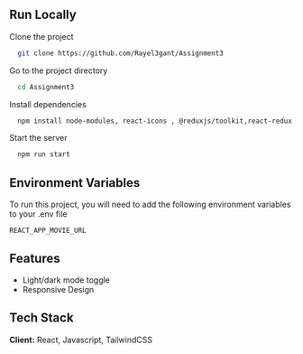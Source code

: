 
## Run Locally

Clone the project

```bash
  git clone https://github.com/Rayel3gant/Assignment3
```

Go to the project directory

```bash
  cd Assignment3
```

Install dependencies 

```bash
  npm install node-modules, react-icons , @reduxjs/toolkit,react-redux,dotenv,react-router-dom,react-toastify
```

Start the server

```bash
  npm run start
```


## Environment Variables

To run this project, you will need to add the following environment variables to your .env file

`REACT_APP_MOVIE_URL`




## Features

- Light/dark mode toggle
- Responsive Design



## Tech Stack

**Client:** React, Javascript, TailwindCSS



